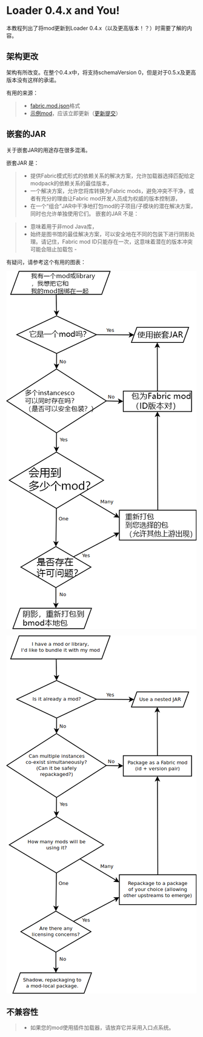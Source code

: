 # Loader 0.4.x and You!
本教程列出了将mod更新到Loader 0.4.x（以及更高版本！？）时需要了解的内容。
## 架构更改

架构有所改变。在整个0.4.x中，将支持schemaVersion 0，但是对于0.5.x及更高版本没有这样的承诺。

有用的来源：
> * [fabric.mod.json](./documentation/fabric_mod_json.md)格式
> * [示例mod](https://github.com/FabricMC/fabric-example-mod/)，应该立即更新（[更新提交](https://github.com/FabricMC/fabric-example-mod/commit/d6e85e22192c7d824572668f54a5bf81eec3bc78)）

## 嵌套的JAR
关于嵌套JAR的用途存在很多混淆。

嵌套JAR 是：

> * 提供Fabric模式形式的依赖关系的解决方案，允许加载器选择匹配给定modpack的依赖关系的最佳版本，
> * 一个解决方案，允许您将库转换为Fabric mods，避免冲突不干净，或者有充分的理由让Fabric mod开发人员成为权威的版本控制源，
> * 在一个“组合”JAR中干净地打包mod的子项目/子模块的潜在解决方案，同时也允许单独使用它们。
嵌套的JAR 不是：

> * 意味着用于非mod Java库，
> * 始终是图书馆的最佳解决方案，可以安全地在不同的包装下进行阴影处理。请记住，Fabric mod ID只能存在一次，这意味着潜在的版本冲突可能会阻止加载包 - 

有疑问，请参考这个有用的图表：

![img1](img/loader04x/nested_jar_chart1.png)

![img2](img/loader04x/nested_jar_chart.png)

## 不兼容性
> * 如果您的mod使用插件加载器，请放弃它并采用入口点系统。